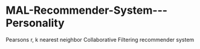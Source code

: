 # MAL-Recommender-System---Personality
Pearsons r, k nearest neighbor Collaborative Filtering recommender system
